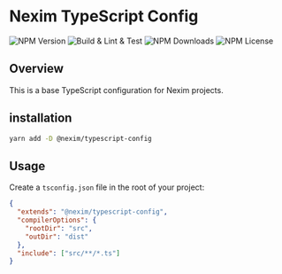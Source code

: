 # Nexim TypeScript Config

![NPM Version](https://img.shields.io/npm/v/%40nexim%2Ftypescript-config)
![Build & Lint & Test](https://github.com/the-nexim/nanolib/actions/workflows/build-lint-test.yaml/badge.svg)
![NPM Downloads](https://img.shields.io/npm/dm/%40nexim%2Ftypescript-config)
![NPM License](https://img.shields.io/npm/l/%40nexim%2Ftypescript-config)

## Overview

This is a base TypeScript configuration for Nexim projects.

## installation

```bash
yarn add -D @nexim/typescript-config
```

## Usage

Create a `tsconfig.json` file in the root of your project:

```json
{
  "extends": "@nexim/typescript-config",
  "compilerOptions": {
    "rootDir": "src",
    "outDir": "dist"
  },
  "include": ["src/**/*.ts"]
}
```
